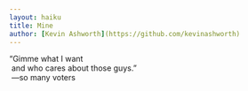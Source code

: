```yaml
---
layout: haiku
title: Mine
author: [Kevin Ashworth](https://github.com/kevinashworth)
---
```


“Gimme what I want<br>
&nbsp;and who cares about those guys.”<br>
&nbsp;—so many voters<br>
